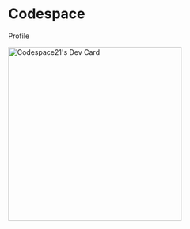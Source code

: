 # Codespace
Profile

<a href="https://app.daily.dev/Codespace"><img src="https://api.daily.dev/devcards/92296eabb4ab4c668f70cb1407009e21.png?r=11s" width="350" alt="Codespace21's Dev Card"/></a>
